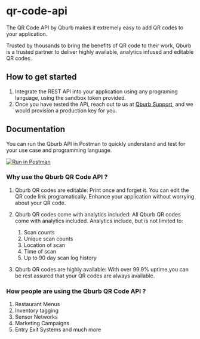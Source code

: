 # qr-code-api

The QR Code API by Qburb makes it extremely easy to add QR codes to your application.

Trusted by thousands to bring the benefits of QR code to their work, Qburb is a trusted partner
to deliver highly available, analytics infused and editable QR codes.

## How to get started 
1. Integrate the REST API into your application using any programing
language, using the sandbox token provided.
2. Once you have tested the API, reach out to us at [Qburb Support](https://tawk.to/chat/5fcccc21a1d54c18d8f0ea47/default),
and we would provision a production key for you.
   
## Documentation

You can run the Qburb API in Postman to quickly understand and test
for your use case and programming language.
   
[![Run in Postman](https://run.pstmn.io/button.svg)](https://www.getpostman.com/collections/2fd8b259f5d3258ae602)


### Why use the Qburb QR Code API ?
1. Qburb QR codes are editable: Print once and forget it. You can 
edit the QR code link programatically. Enhance your application without worrying about your QR code.
   
2. Qburb QR codes come with analytics included: All Qburb QR codes come with
analytics included. Analytics include, but is not limited to:
    1. Scan counts
    2. Unique scan counts
    3. Location of scan
    4. Time of scan
    5. Up to 90 day scan log history
    
3. Qburb QR  codes are highly available: With over 99.9% uptime,you can be
rest assured that your QR codes are always available.
   
### How people are using the Qburb QR Code API ?
1. Restaurant Menus 
2. Inventory tagging
3. Sensor Networks
4. Marketing Campaigns
5. Entry Exit Systems and much more
       

    

